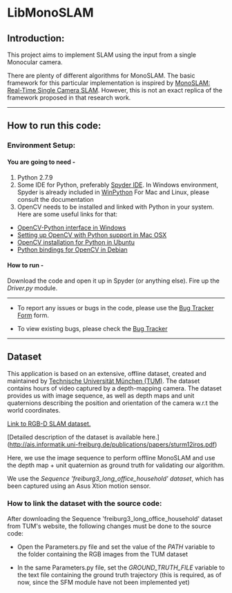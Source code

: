 # LibMonoSLAM

## Introduction:

This project aims to implement SLAM using the input from a single Monocular camera. 

There are plenty of different algorithms for MonoSLAM. The basic framework for this particular implementation is inspired by [MonoSLAM: Real-Time Single Camera SLAM](http://www.robots.ox.ac.uk/~lav/Papers/davison_etal_pami2007/davison_etal_pami2007.pdf). However, this is not an exact replica of the framework proposed in that research work.

******

## How to run this code:

### Environment Setup:

#### You are going to need - 

1. Python 2.7.9 
2. Some IDE for Python, preferably [Spyder IDE](https://pythonhosted.org/spyder/). 
  In Windows environment, Spyder is already included in [WinPython](https://winpython.github.io/)
  For Mac and Linux, please consult the documentation
3. OpenCV needs to be installed and linked with Python in your system. Here are some useful links for that:

* [OpenCV-Python interface in Windows](http://opencvpython.blogspot.sg/2012/05/install-opencv-in-windows-for-python.html)
* [Setting up OpenCV with Python support in Mac OSX](https://jjyap.wordpress.com/2014/05/24/installing-opencv-2-4-9-on-mac-osx-with-python-support/)
* [OpenCV installation for Python in Ubuntu](https://www.raben.com/content/opencv-installation-ubuntu-1204)
* [Python bindings for OpenCV in Debian](https://packages.debian.org/wheezy/python/python-opencv)


#### How to run - 

Download the code and open it up in Spyder (or anything else). Fire up the *Driver.py* module.




******

* To report any issues or bugs in the code, please use the [Bug Tracker Form](https://docs.google.com/forms/d/1SGzC2KDswoRyXoLRjfdaEvnfytM6mSNvjWx5rJ86UGg/viewform?usp=send_form) form.  

* To view existing bugs, please check the [Bug Tracker](https://docs.google.com/spreadsheets/d/1vhENzZWOP2QLKMHWm5zqbSzBfq6mTCorqYr-PZuy8W4/edit?usp=sharing)


******

## Dataset

This application is based on an extensive, offline dataset, created and maintained by [Technische Universität München (TUM)](https://www.tum.de/). The dataset contains hours of video captured by a depth-mapping camera. The dataset provides us with image sequence, as well as depth maps and unit quaternions describing the position and orientation of the camera w.r.t the world coordinates. 

[Link to RGB-D SLAM dataset.](http://vision.in.tum.de/data/datasets/rgbd-dataset/download#)

[Detailed description of the dataset is available here.] (http://ais.informatik.uni-freiburg.de/publications/papers/sturm12iros.pdf)

Here, we use the image sequence to perform offline MonoSLAM and use the depth map + unit quaternion as ground truth for validating our algorithm.

We use the *Sequence 'freiburg3_long_office_household' dataset*, which has been captured using an Asus Xtion motion sensor.

### How to link the dataset with the source code:

After downloading the Sequence 'freiburg3_long_office_household' dataset from TUM's website, the following changes must be done to the source code:

* Open the Parameters.py file and set the value of the *PATH* variable to the folder containing the RGB images from the TUM dataset

* In the same Parameters.py file, set the *GROUND_TRUTH_FILE* variable to the text file containing the ground truth trajectory (this is required, as of now, since the SFM module have not been implemented yet)





